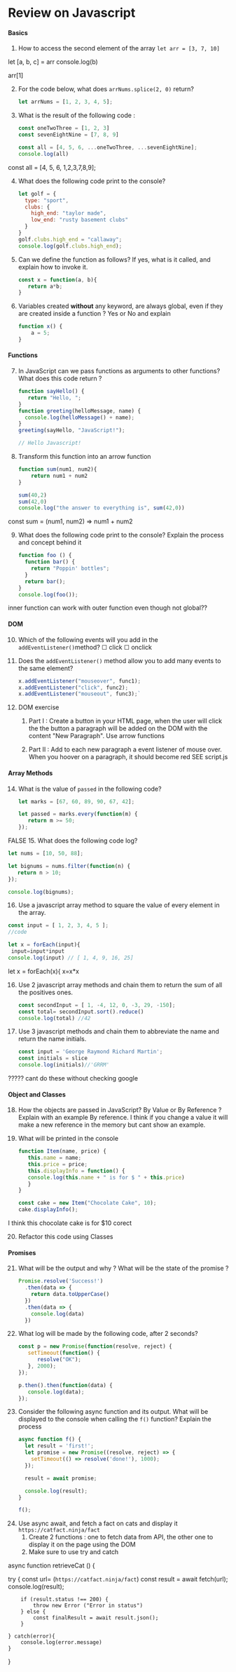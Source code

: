 # Review on Javascript

#### Basics

1. How to access the second element of the array `let arr = [3, 7, 10]`

let [a, b, c] = arr
console.log(b)

<!-- or -->
arr[1]

2. For the code below, what does `arrNums.splice(2, 0)` return?

    ```javascript
    let arrNums = [1, 2, 3, 4, 5];
    ```
<!-- An array with nothing . starts at '3'and adds or deletes nothing to new array -->

3. What is the result of the following code :

    ```javascript
    const oneTwoThree = [1, 2, 3]
    const sevenEightNine = [7, 8, 9]
    
    const all = [4, 5, 6, ...oneTwoThree, ...sevenEightNine];
    console.log(all)
    ```
const all = [4, 5, 6, 1,2,3,7,8,9];

4. What does the following code print to the console?

   ```javascript
   let golf = {
     type: "sport",
     clubs: {
       high_end: "taylor made",
       low_end: "rusty basement clubs"
     }
   }  
   golf.clubs.high_end = "callaway";
   console.log(golf.clubs.high_end);
   ```
<!--    I think callaway because creates new reference point in the memory because global variable changed it outside function... -->


5. Can we define the function as follows? If yes, what is it called, and explain how to invoke it.

    ```javascript
    const x = function(a, b){
       return a*b;
    }
    ```
<!-- invoke it after the function not before by const(x) ,... function expression -->

6. Variables created **without** any keyword, are always global, even if they are created inside a function ? Yes or No and explain

    ```javascript
    function x() {
    	a = 5;
    }
    ```
<!-- I remember reading its always global but this one doesnt seem to work because cant console.log a (undefined) ???????????? -->
#### Functions

7. In JavaScript can we pass functions as arguments to other functions? What does this code return ?

    ```javascript
    function sayHello() {
       return "Hello, ";
    }
    function greeting(helloMessage, name) {
      console.log(helloMessage() + name);
    }
    greeting(sayHello, "JavaScript!");

    // Hello Javascript!
    ```
8. Transform this function into an arrow function

      ```javascript
      function sum(num1, num2){
          return num1 + num2
      }
      
      sum(40,2)
      sum(42,0)
      console.log("the answer to everything is", sum(42,0))
      ```
 const sum = (num1, num2) =>  num1 + num2


9. What does the following code print to the console? Explain the process and concept behind it

     ```javascript
     function foo () {
       function bar() {
         return "Poppin' bottles";
       }
       return bar();
     }
     console.log(foo());
     ```
<!--  function bar is a nested function and is read first , it returns bar()  which is poppin bottles which gets passed into foo(). so answer is poppin bottles--> inner function can work with outer function even though not global??
#### DOM

10. Which of the following events will you add in the `addEventListener()`method? 
      ☐ click
      ☐ onclick
<!-- click -->
11. Does the `addEventListener()` method allow you to add many events to the same element?

    ```javascript
    x.addEventListener("mouseover", func1);
    x.addEventListener("click", func2);
    x.addEventListener("mouseout", func3);`
    ```
<!-- yes i think so -->
12. DOM exercise

      1. Part I : Create a button in your HTML page, when the user will click the the button a paragraph will be added on the DOM with the content "New Paragraph". Use arrow functions

      2. Part II : Add to each new paragraph a event listener of mouse over. When you hoover on a paragraph, it should become red
SEE script.js
#### Array Methods

14. What is the value of `passed` in the following code?

     ```javascript
     let marks = [67, 60, 89, 90, 67, 42];
     
     let passed = marks.every(function(m) {
        return m >= 50;
     });
     ```
FALSE
15. What does the following code log?

   ```javascript
   let nums = [10, 50, 88];
   
   let bignums = nums.filter(function(n) {
      return n > 10;
   });
   
   console.log(bignums);
   ```
<!-- an array of 30 and 88 -->
16. Use a javascript array method to square the value of every element in the array. 

   ```javascript
   const input = [ 1, 2, 3, 4, 5 ];
   //code

   let x = forEach(input){
    input=input*input 
   console.log(input) // [ 1, 4, 9, 16, 25]
   ```
let x = forEach(x){
    x=x*x 
<!-- } -->

16. Use 2 javascript array methods and chain them to return the sum of all the positives ones. 

     ```javascript
     const secondInput = [ 1, -4, 12, 0, -3, 29, -150];
     const total= secondInput.sort().reduce()
     console.log(total) //42
     ```
      
17. Use 3 javascript methods and chain them to abbreviate the name and return the name initials.

     ```javascript
     const input = 'George Raymond Richard Martin';
     const initials = slice
     console.log(initials)//'GRRM'
     ```
????? cant do these without checking google 

#### Object and Classes

18. How the objects are passed in JavaScript? By Value or By Reference ? Explain with an example
By reference. I think if you change a value it will make a new reference in the memory but cant show an example.

19. What will be printed in the console

    ```javascript
    function Item(name, price) {
       this.name = name;
       this.price = price;
       this.displayInfo = function() {
       console.log(this.name + " is for $ " + this.price)
       }
    } 

    const cake = new Item("Chocolate Cake", 10);
    cake.displayInfo();
    ```
I think this chocolate cake is for $10
corect

20. Refactor this code using Classes

#### Promises

21. What will be the output and why ? What will be the state of the promise ?

    ```javascript
    Promise.resolve('Success!')
      .then(data => {
        return data.toUpperCase()
      })
      .then(data => {
        console.log(data)
      })
    ```
<!-- I think it is fulfilled straight away which close it down straight away. so all then. 's dont do anything Not SURE WHY SUCCESS DOESNT SHOW in console???? OH IT DOES SHOW SUCCESS -->
22. What log will be made by the following code, after 2 seconds?

    ```javascript
    const p = new Promise(function(resolve, reject) {
       setTimeout(function() {
          resolve("OK");
       }, 2000);
    });
    
    p.then().then(function(data) {
       console.log(data);
    });
    ```
<!-- resolve OK after 2 seconds and I think (data ) before 2 sec -->

23. Consider the following async function and its output. What will be displayed to the console when calling the `f()` function? Explain the process

    ```javascript
    async function f() {
      let result = 'first!';
      let promise = new Promise((resolve, reject) => {
        setTimeout(() => resolve('done!'), 1000);
      });
    
      result = await promise;
    
      console.log(result);
    }
    
    f();
    ```

<!--     result is a variable - first .. but it is changed after 1 second by the promise and only triggers 'done' and not first because result had to wait for the promise to be fulfilled. so at the point ofr console.log it awaited the promise which was a success after 1 second. 
 -->
24. Use async await, and fetch a fact on cats and display it `https://catfact.ninja/fact`
    1. Create 2 functions : one to fetch data from API, the other one to display it on the page using the DOM
    2. Make sure to use try and catch


async function retrieveCat () {

   try {
    const url= (`https://catfact.ninja/fact`)
    const result = await fetch(url);
    console.log(result);

        if (result.status !== 200) {
            throw new Error ("Error in status")
        } else {
            const finalResult = await result.json();
        }

    } catch(error){
        console.log(error.message)
    }
}





